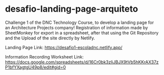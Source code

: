 # desafio-landing-page-arquiteto
Challenge 1 of the DNC Technology Course, to develop a landing page for an Architecture Projects company!
Registration of information made by SheetMonkey for export in a spreadsheet, after that using the Git Repository and the Upload of the site directly by Netlify.

Landing Page Link: https://desafio1-escoladnc.netlify.app/

Information Recording Worksheet Link: https://docs.google.com/spreadsheets/d/16Cr0bk3zliJBJX9tVb5hKKrAX37zP1bfYXagtgU49p8/edit#gid=0

